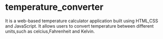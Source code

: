 # temperature_converter
It is a web-based temperature calculator application built using HTML,CSS and JavaScript. It allows users to convert temperature between different units,such as celcius,Fahrenheit and Kelvin.
